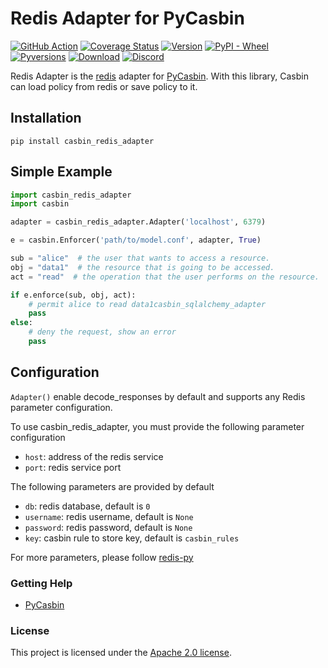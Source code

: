 Redis Adapter for PyCasbin
====

[![GitHub Action](https://github.com/pycasbin/redis-adapter/workflows/build/badge.svg?branch=master)](https://github.com/pycasbin/redis-adapter/actions)
[![Coverage Status](https://coveralls.io/repos/github/pycasbin/redis-adapter/badge.svg)](https://coveralls.io/github/pycasbin/redis-adapter)
[![Version](https://img.shields.io/pypi/v/casbin_redis_adapter.svg)](https://pypi.org/project/casbin_redis_adapter/)
[![PyPI - Wheel](https://img.shields.io/pypi/wheel/casbin_redis_adapter.svg)](https://pypi.org/project/casbin_redis_adapter/)
[![Pyversions](https://img.shields.io/pypi/pyversions/casbin_redis_adapter.svg)](https://pypi.org/project/casbin_redis_adapter/)
[![Download](https://img.shields.io/pypi/dm/casbin_redis_adapter.svg)](https://pypi.org/project/casbin_redis_adapter/)
[![Discord](https://img.shields.io/discord/1022748306096537660?logo=discord&label=discord&color=5865F2)](https://discord.gg/S5UjpzGZjN)

Redis Adapter is the [redis](https://redis.io/) adapter for [PyCasbin](https://github.com/casbin/pycasbin). With this
library, Casbin can load policy from redis or save policy to it.

## Installation

```
pip install casbin_redis_adapter
```

## Simple Example

```python
import casbin_redis_adapter
import casbin

adapter = casbin_redis_adapter.Adapter('localhost', 6379)

e = casbin.Enforcer('path/to/model.conf', adapter, True)

sub = "alice"  # the user that wants to access a resource.
obj = "data1"  # the resource that is going to be accessed.
act = "read"  # the operation that the user performs on the resource.

if e.enforce(sub, obj, act):
    # permit alice to read data1casbin_sqlalchemy_adapter
    pass
else:
    # deny the request, show an error
    pass
```

## Configuration

`Adapter()` enable decode_responses by default and supports any Redis parameter configuration.

To use casbin_redis_adapter, you must provide the following parameter configuration

- `host`: address of the redis service
- `port`: redis service port

The following parameters are provided by default

- `db`: redis database, default is `0`
- `username`: redis username, default is `None`
- `password`: redis password, default is `None`
- `key`: casbin rule to store key, default is `casbin_rules`

For more parameters, please follow [redis-py](https://redis.readthedocs.io/en/stable/connections.html#redis.Redis)

### Getting Help

- [PyCasbin](https://github.com/casbin/pycasbin)

### License

This project is licensed under the [Apache 2.0 license](LICENSE).
